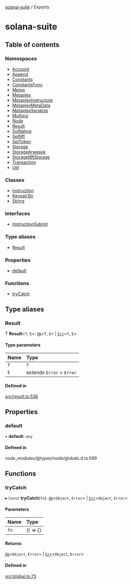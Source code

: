 [solana-suite](README.md) / Exports

# solana-suite

## Table of contents

### Namespaces

- [Account](modules/Account.md)
- [Append](modules/Append.md)
- [Constants](modules/Constants.md)
- [ConstantsFunc](modules/ConstantsFunc.md)
- [Memo](modules/Memo.md)
- [Metaplex](modules/Metaplex.md)
- [MetaplexInstructure](modules/MetaplexInstructure.md)
- [MetaplexMetaData](modules/MetaplexMetaData.md)
- [MetaplexSerialize](modules/MetaplexSerialize.md)
- [Multisig](modules/Multisig.md)
- [Node](modules/Node.md)
- [Result](modules/Result.md)
- [SolNative](modules/SolNative.md)
- [SplNft](modules/SplNft.md)
- [SplToken](modules/SplToken.md)
- [Storage](modules/Storage.md)
- [StorageArweave](modules/StorageArweave.md)
- [StorageNftStorage](modules/StorageNftStorage.md)
- [Transaction](modules/Transaction.md)
- [Util](modules/Util.md)

### Classes

- [Instruction](classes/Instruction.md)
- [KeypairStr](classes/KeypairStr.md)
- [String](classes/String.md)

### Interfaces

- [InstructionSubmit](interfaces/InstructionSubmit.md)

### Type aliases

- [Result](modules.md#result)

### Properties

- [default](modules.md#default)

### Functions

- [tryCatch](modules.md#trycatch)

## Type aliases

### Result

Ƭ **Result**<`T`, `E`\>: [`Ok`](interfaces/Result.Ok.md)<`T`, `E`\> \| [`Err`](interfaces/Result.Err.md)<`T`, `E`\>

#### Type parameters

| Name | Type |
| :------ | :------ |
| `T` | `T` |
| `E` | extends `Error` = `Error` |

#### Defined in

[src/result.ts:536](https://github.com/fukaoi/solana-suite/blob/f1947cd/src/result.ts#L536)

## Properties

### default

• **default**: `any`

#### Defined in

node_modules/@types/node/globals.d.ts:589

## Functions

### tryCatch

▸ `Const` **tryCatch**(`fn`): [`Ok`](interfaces/Result.Ok.md)<`Object`, `Error`\> \| [`Err`](interfaces/Result.Err.md)<`Object`, `Error`\>

#### Parameters

| Name | Type |
| :------ | :------ |
| `fn` | () => {} |

#### Returns

[`Ok`](interfaces/Result.Ok.md)<`Object`, `Error`\> \| [`Err`](interfaces/Result.Err.md)<`Object`, `Error`\>

#### Defined in

[src/global.ts:73](https://github.com/fukaoi/solana-suite/blob/f1947cd/src/global.ts#L73)
